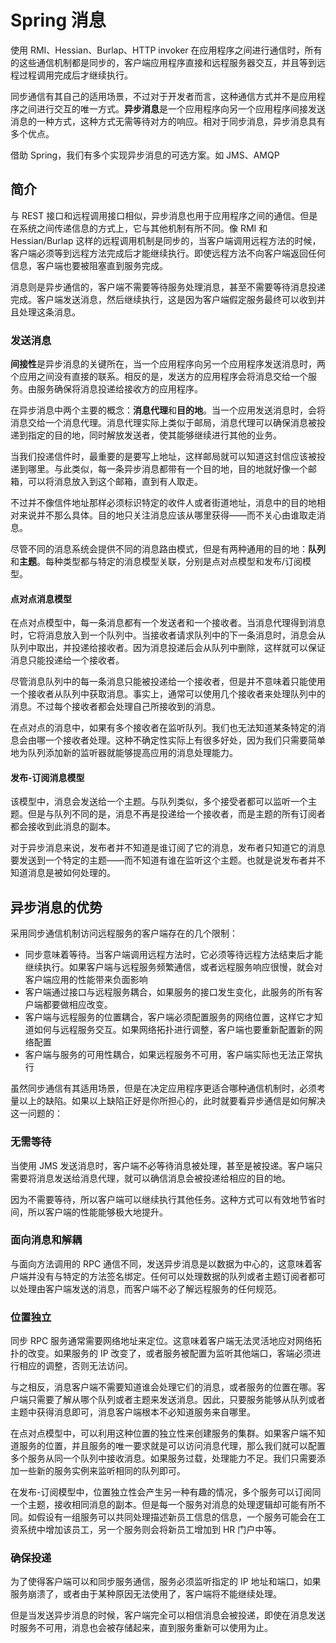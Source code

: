 # Spring 消息

使用 RMI、Hessian、Burlap、HTTP invoker 在应用程序之间进行通信时，所有的这些通信机制都是同步的，客户端应用程序直接和远程服务器交互，并且等到远程过程调用完成后才继续执行。

同步通信有其自己的适用场景，不过对于开发者而言，这种通信方式并不是应用程序之间进行交互的唯一方式。**异步消息**是一个应用程序向另一个应用程序间接发送消息的一种方式，这种方式无需等待对方的响应。相对于同步消息，异步消息具有多个优点。

借助 Spring，我们有多个实现异步消息的可选方案。如 JMS、AMQP

## 简介

与 REST 接口和远程调用接口相似，异步消息也用于应用程序之间的通信。但是在系统之间传递信息的方式上，它与其他机制有所不同。像 RMI 和 Hessian/Burlap 这样的远程调用机制是同步的，当客户端调用远程方法的时候，客户端必须等到远程方法完成后才能继续执行。即使远程方法不向客户端返回任何信息，客户端也要被阻塞直到服务完成。

消息则是异步通信的，客户端不需要等待服务处理消息，甚至不需要等待消息投递完成。客户端发送消息，然后继续执行，这是因为客户端假定服务最终可以收到并且处理这条消息。

### 发送消息

**间接性**是异步消息的关键所在，当一个应用程序向另一个应用程序发送消息时，两个应用之间没有直接的联系。相反的是，发送方的应用程序会将消息交给一个服务。由服务确保将消息投递给接收方的应用程序。

在异步消息中两个主要的概念：**消息代理**和**目的地**。当一个应用发送消息时，会将消息交给一个消息代理。消息代理实际上类似于邮局，消息代理可以确保消息被投递到指定的目的地，同时解放发送者，使其能够继续进行其他的业务。

当我们投递信件时，最重要的是要写上地址，这样邮局就可以知道这封信应该被投递到哪里。与此类似，每一条异步消息都带有一个目的地，目的地就好像一个邮箱，可以将消息放入到这个邮箱，直到有人取走。

不过并不像信件地址那样必须标识特定的收件人或者街道地址，消息中的目的地相对来说并不那么具体。目的地只关注消息应该从哪里获得——而不关心由谁取走消息。

尽管不同的消息系统会提供不同的消息路由模式，但是有两种通用的目的地：**队列**和**主题**。每种类型都与特定的消息模型关联，分别是点对点模型和发布/订阅模型。

#### 点对点消息模型

在点对点模型中，每一条消息都有一个发送者和一个接收者。当消息代理得到消息时，它将消息放入到一个队列中。当接收者请求队列中的下一条消息时，消息会从队列中取出，并投递给接收者。因为消息投递后会从队列中删除，这样就可以保证消息只能投递给一个接收者。

尽管消息队列中的每一条消息只能被投递给一个接收者，但是并不意味着只能使用一个接收者从队列中获取消息。事实上，通常可以使用几个接收者来处理队列中的消息。不过每个接收者都会处理自己所接收到的消息。

在点对点的消息中，如果有多个接收者在监听队列。我们也无法知道某条特定的消息会由哪一个接收者处理。这种不确定性实际上有很多好处，因为我们只需要简单地为队列添加新的监听器就能够提高应用的消息处理能力。

#### 发布-订阅消息模型

该模型中，消息会发送给一个主题。与队列类似，多个接受者都可以监听一个主题。但是与队列不同的是，消息不再是投递给一个接收者，而是主题的所有订阅者都会接收到此消息的副本。

对于异步消息来说，发布者并不知道是谁订阅了它的消息，发布者只知道它的消息要发送到一个特定的主题——而不知道有谁在监听这个主题。也就是说发布者并不知道消息是被如何处理的。

## 异步消息的优势

采用同步通信机制访问远程服务的客户端存在的几个限制：
- 同步意味着等待。当客户端调用远程方法时，它必须等待远程方法结束后才能继续执行。如果客户端与远程服务频繁通信，或者远程服务响应很慢，就会对客户端应用的性能带来负面影响
- 客户端通过接口与远程服务耦合，如果服务的接口发生变化，此服务的所有客户端都要做相应改变。
- 客户端与远程服务的位置耦合，客户端必须配置服务的网络位置，这样它才知道如何与远程服务交互。如果网络拓扑进行调整，客户端也要重新配置新的网络配置
- 客户端与服务的可用性耦合，如果远程服务不可用，客户端实际也无法正常执行

虽然同步通信有其适用场景，但是在决定应用程序更适合哪种通信机制时，必须考量以上的缺陷。如果以上缺陷正好是你所担心的，此时就要看异步通信是如何解决这一问题的：

### 无需等待

当使用 JMS 发送消息时，客户端不必等待消息被处理，甚至是被投递。客户端只需要将消息发送给消息代理，就可以确信消息会被投递给相应的目的地。

因为不需要等待，所以客户端可以继续执行其他任务。这种方式可以有效地节省时间，所以客户端的性能能够极大地提升。

### 面向消息和解耦

与面向方法调用的 RPC 通信不同，发送异步消息是以数据为中心的，这意味着客户端并没有与特定的方法签名绑定。任何可以处理数据的队列或者主题订阅者都可以处理由客户端发送的消息，而客户端不必了解远程服务的任何规范。

### 位置独立

同步 RPC 服务通常需要网络地址来定位。这意味着客户端无法灵活地应对网络拓扑的改变。如果服务的 IP 改变了，或者服务被配置为监听其他端口，客端必须进行相应的调整，否则无法访问。

与之相反，消息客户端不需要知道谁会处理它们的消息，或者服务的位置在哪。客户端只需要了解从哪个队列或者主题来发送消息。因此，只要服务能够从队列或者主题中获得消息即可，消息客户端根本不必知道服务来自哪里。

在点对点模型中，可以利用这种位置的独立性来创建服务的集群。如果客户端不知道服务的位置，并且服务的唯一要求就是可以访问消息代理，那么我们就可以配置多个服务从同一个队列中接收消息。如果服务过载，处理能力不足。我们只需要添加一些新的服务实例来监听相同的队列即可。

在发布-订阅模型中，位置独立性会产生另一种有趣的情况，多个服务可以订阅同一个主题，接收相同消息的副本。但是每一个服务对消息的处理逻辑却可能有所不同。如假设有一组服务可以共同处理描述新员工信息的信息，一个服务可能会在工资系统中增加该员工，另一个服务则会将新员工增加到 HR 门户中等。

### 确保投递

为了使得客户端可以和同步服务通信，服务必须监听指定的 IP 地址和端口，如果服务崩溃了，或者由于某种原因无法使用了，客户端将不能继续处理。

但是当发送异步消息的时候，客户端完全可以相信消息会被投递，即使在消息发送时服务不可用，消息也会被存储起来，直到服务重新可以使用为止。

